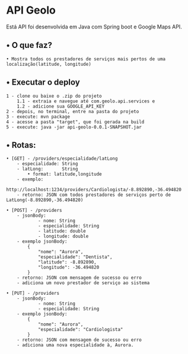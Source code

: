 # API Geolo

Está API foi desenvolvida em Java com Spring boot e Google Maps API.

## • O que faz?
    • Mostra todos os prestadores de serviços mais pertos de uma localização(latitude, longitude)

## • Executar o deploy
    1 - clone ou baixe o .zip do projeto
        1.1 - extraia e navegue até com.geolo.api.services e 
        1.2 - adicione sua GOOGLE_API_KEY 
    2 - depois, no terminal, entre na pasta do projeto
    3 - execute: mvn package 
    4 - acesse a pasta "target", que foi gerada na build
    5 - execute: java -jar api-geolo-0.0.1-SNAPSHOT.jar

## • Rotas:

    • [GET] - /providers/especialidade/latLong
        - especialidade: String
        - latLong:       String
            • format: latitude,longitude
        - exemplo:
            http://localhost:1234/providers/Cardiologista/-8.892890,-36.494820
        - retorno: JSON com todos prestadores de serviços perto de LatLong(-8.892890,-36.494820)

    • [POST] - /providers
        - jsonBody: 
                - nome: String
                - especialidade: String
                - latitude: double
                - longitude: double
        - exemplo jsonBody:
            {
                "nome": "Aurora",
                "especialidade": "Dentista",
                "latitude": -8.892890,
                "longitude": -36.494820
            }
        - retorno: JSON com mensagem de sucesso ou erro
        - adiciona um novo prestador de serviço ao sistema

    • [PUT] - /providers
        - jsonBody:
                - nome: String
                - especialidade: String
        - exemplo jsonBody:
            {
                "nome": "Aurora",
                "especialidade": "Cardiologista"
            }
        - retorno: JSON com mensagem de sucesso ou erro
        - adiciona uma nova especialidade à, Aurora.
